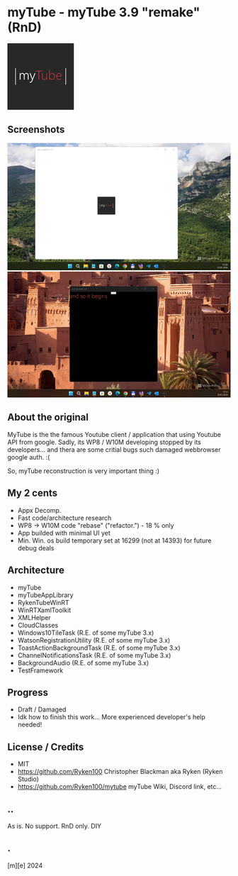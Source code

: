 # myTube - myTube 3.9 "remake" (RnD)
![](Images/logo.png)

## Screenshots
![](Images/shot01.png)
![](Images/shot02.png)

## About the original
MyTube is the the famous Youtube client / application that using Youtube API from google. Sadly, its WP8 / W10M developing stopped by its developers... and thera are some critial bugs such damaged webbrowser google auth. :(

So, myTube reconstruction is very important thing :) 

## My 2 cents
- Appx Decomp.
- Fast code/architecture research
- WP8 -> W10M code "rebase" ("refactor.") - 18 % only  
- App builded with minimal UI yet
- Min. Win. os build temporary set at 16299 (not at 14393) for future debug deals

## Architecture
- myTube
- myTubeAppLibrary
- RykenTubeWinRT
- WinRTXamlToolkit
- XMLHelper
- CloudClasses
- Windows10TileTask (R.E. of some myTube 3.x)
- WatsonRegistrationUtility (R.E. of some myTube 3.x)
- ToastActionBackgroundTask (R.E. of some myTube 3.x)
- ChannelNotificationsTask (R.E. of some myTube 3.x)
- BackgroundAudio (R.E. of some myTube 3.x)
- TestFramework

## Progress
- Draft / Damaged
- Idk how to finish this work... More experienced developer's help needed!

## License / Credits
- MIT  
- https://github.com/Ryken100 Christopher Blackman aka Ryken (Ryken Studio) 
- https://github.com/Ryken100/mytube myTube Wiki, Discord link, etc...


## ..
As is. No support. RnD only. DIY

## .
[m][e] 2024
